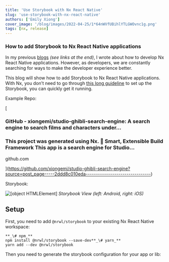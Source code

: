 ```yaml
---
title: 'Use Storybook with Nx React Native'
slug: 'use-storybook-with-nx-react-native'
authors: ['Emily Xiong']
cover_image: '/blog/images/2022-04-25/1*64nWVfUBihlYTLGWOvnc1g.png'
tags: [nx, release]
---
```


### How to add Storybook to Nx React Native applications

In my previous [blogs](https://emilyxiong.medium.com/share-code-between-react-web-react-native-mobile-with-nx-fe5e22b5a755) _(see links at the end)_, I wrote about how to develop Nx React Native applications. However, as developers, we are constantly searching for ways to make the developer experience better.

This blog will show how to add Storybook to Nx React Native applications. With Nx, you don’t need to go through [this long guideline](https://storybook.js.org/tutorials/intro-to-storybook/react-native/en/get-started/) to set up the Storybook, you can quickly get it running.

Example Repo:

[

### GitHub - xiongemi/studio-ghibli-search-engine: A search engine to search films and characters under…

### This project was generated using Nx. 🔎 Smart, Extensible Build Framework This app is a search engine for Studio…

github.com

](https://github.com/xiongemi/studio-ghibli-search-engine?source=post_page-----2ddd8c010eda--------------------------------)

Storybook:

![[object HTMLElement]](/blog/images/2022-04-25/1*bDKKjnrt2D6XIBDnWN1z2Q.avif)
_Storybook View (left: Android, right: iOS)_

## Setup

First, you need to add `@nrwl/storybook` to your existing Nx React Native workspace:

```shell
**_\# npm_**
npm install @nrwl/storybook --save-dev**_\# yarn_**
yarn add --dev @nrwl/storybook
```

Then you need to generate the storybook configuration for your app or lib:

